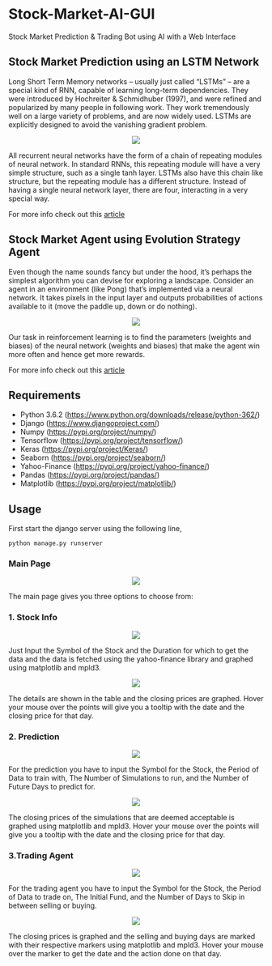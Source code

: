 # Stock-Market-AI-GUI
Stock Market Prediction &amp; Trading Bot using AI with a Web Interface

## Stock Market Prediction using an LSTM Network
Long Short Term Memory networks – usually just called “LSTMs” – are a special kind of RNN, capable of learning long-term dependencies. They were introduced by Hochreiter & Schmidhuber (1997), and were refined and popularized by many people in following work. They work tremendously well on a large variety of problems, and are now widely used. LSTMs are explicitly designed to avoid the vanishing gradient problem. 

<p align="center">
<img src="https://github.com/crypto-code/Stock-Market-AI-GUI/blob/master/assets/lstm_model.png" align="middle" />  </p>

All recurrent neural networks have the form of a chain of repeating modules of neural network. In standard RNNs, this repeating module will have a very simple structure, such as a single tanh layer. LSTMs also have this chain like structure, but the repeating module has a different structure. Instead of having a single neural network layer, there are four, interacting in a very special way.

For more info check out this [article](https://colah.github.io/posts/2015-08-Understanding-LSTMs/)

## Stock Market Agent using Evolution Strategy Agent

Even though the name sounds fancy but under the hood, it’s perhaps the simplest algorithm you can devise for exploring a landscape. Consider an agent in an environment (like Pong) that’s implemented via a neural network. It takes pixels in the input layer and outputs probabilities of actions available to it (move the paddle up, down or do nothing).

<p align="center">
<img src="https://github.com/crypto-code/Stock-Market-AI-GUI/blob/master/assets/evolve_agent.png" align="middle" />  </p>

Our task in reinforcement learning is to find the parameters (weights and biases) of the neural network (weights and biases) that make the agent win more often and hence get more rewards. 

For more info check out this [article](https://towardsdatascience.com/reinforcement-learning-without-gradients-evolving-agents-using-genetic-algorithms-8685817d84f)

## Requirements
* Python 3.6.2 (https://www.python.org/downloads/release/python-362/)
* Django (https://www.djangoproject.com/)
* Numpy (https://pypi.org/project/numpy/)
* Tensorflow (https://pypi.org/project/tensorflow/)
* Keras (https://pypi.org/project/Keras/)
* Seaborn (https://pypi.org/project/seaborn/)
* Yahoo-Finance (https://pypi.org/project/yahoo-finance/)
* Pandas (https://pypi.org/project/pandas/)
* Matplotlib (https://pypi.org/project/matplotlib/)

## Usage

First start the django server using the following line,
```
python manage.py runserver
```
### Main Page
<p align="center">
<img src="https://github.com/crypto-code/Stock-Market-AI-GUI/blob/master/assets/Main.PNG" align="middle" />  </p>

The main page gives you three options to choose from:

### 1. Stock Info
<p align="center">
<img src="https://github.com/crypto-code/Stock-Market-AI-GUI/blob/master/assets/Info.PNG" align="middle" />  </p>
Just Input the Symbol of the Stock and the Duration for which to get the data and the data is fetched using the yahoo-finance library and graphed using matplotlib and mpld3.
<p align="center">
<img src="https://github.com/crypto-code/Stock-Market-AI-GUI/blob/master/assets/Info-done.png" align="middle" />  </p>
The details are shown in the table and the closing prices are graphed. Hover your mouse over the points will give you a tooltip with the date and the closing price for that day.

### 2. Prediction
<p align="center">
<img src="https://github.com/crypto-code/Stock-Market-AI-GUI/blob/master/assets/Prediction.png" align="middle" />  </p>
For the prediction you have to input the Symbol for the Stock, the Period of Data to train with, The Number of Simulations to run, and the Number of Future Days to predict for.
<p align="center">
<img src="https://github.com/crypto-code/Stock-Market-AI-GUI/blob/master/assets/Prediction-done.png" align="middle" />  </p>
The closing prices of the simulations that are deemed acceptable is graphed using matplotlib and mpld3. Hover your mouse over the points will give you a tooltip with the date and the closing price for that day.

### 3.Trading Agent
<p align="center">
<img src="https://github.com/crypto-code/Stock-Market-AI-GUI/blob/master/assets/Agent.png" align="middle" />  </p>
For the trading agent you have to input the Symbol for the Stock, the Period of Data to trade on, The Initial Fund, and the Number of Days to Skip in between selling or buying.
<p align="center">
<img src="https://github.com/crypto-code/Stock-Market-AI-GUI/blob/master/assets/Agent-done.png" align="middle" />  </p>
The closing prices is graphed and the selling and buying days are marked with their respective markers using matplotlib and mpld3. Hover your mouse over the marker to get the date and the action done on that day.





